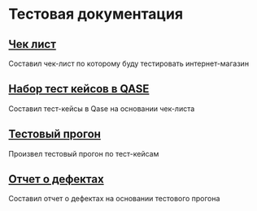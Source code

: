 # Тестовая документация  
## [Чек лист](https://docs.google.com/spreadsheets/d/1bBFSxG0ALvOHjYdlaT9yUtRAbejClq2hgo0IQovRvds/edit#gid=0)  
Составил чек-лист по которому буду тестировать интернет-магазин

## [Набор тест кейсов в QASE](https://app.qase.io/project/G7?author=215&suite=40)  
Составил тест-кейсы в Qase на основании чек-листа

## [Тестовый прогон](https://docs.google.com/document/d/1X0S9-wjudjuza0cnVgfG5vkg7L7sCWcxjLd4CvXQDLI/edit)  
Произвел тестовый прогон по тест-кейсам

## [Отчет о дефектах](https://docs.google.com/spreadsheets/d/1pz0xTwWVIXAGW7XWmfQpPLUk44y4Vsya/edit#gid=33628124)  
Составил отчет о дефектах на основании тестового прогона
